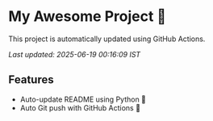 # My Awesome Project 🚀

This project is automatically updated using GitHub Actions.

_Last updated: 2025-06-19 00:16:09 IST_

## Features
- Auto-update README using Python 🐍
- Auto Git push with GitHub Actions 🤖
